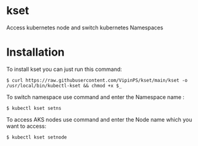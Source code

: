 # kset
Access kubernetes node and switch kubernetes Namespaces

# Installation

To install kset you can just run this command:
```
$ curl https://raw.githubusercontent.com/VipinPS/kset/main/kset -o /usr/local/bin/kubectl-kset && chmod +x $_
```
To switch namespace use command and enter the Namespace name :
```
$ kubectl kset setns
```
To access AKS nodes use command and enter the Node name which you want to access:
```
$ kubectl kset setnode 
```
